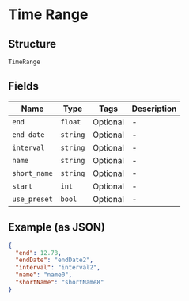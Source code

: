 
# Time Range

## Structure

`TimeRange`

## Fields

| Name | Type | Tags | Description |
|  --- | --- | --- | --- |
| `end` | `float` | Optional | - |
| `end_date` | `string` | Optional | - |
| `interval` | `string` | Optional | - |
| `name` | `string` | Optional | - |
| `short_name` | `string` | Optional | - |
| `start` | `int` | Optional | - |
| `use_preset` | `bool` | Optional | - |

## Example (as JSON)

```json
{
  "end": 12.78,
  "endDate": "endDate2",
  "interval": "interval2",
  "name": "name0",
  "shortName": "shortName8"
}
```

